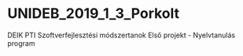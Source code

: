 # UNIDEB_2019_1_3_Porkolt
DEIK PTI Szoftverfejlesztési módszertanok
Első projekt - Nyelvtanulás program
